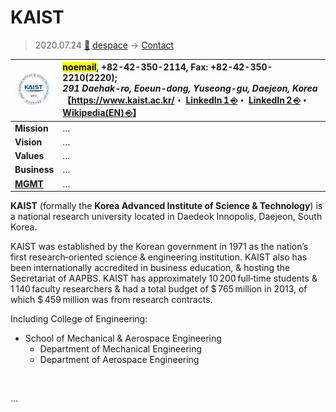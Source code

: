 # KAIST
> 2020.07.24 [🚀](../../index/index.md) [despace](../index.md) → [Contact](../contact.md)

|[![](../f/contact/k/kaist_logo1_thumb.webp)](../f/contact/k/kaist_logo1.png)|<mark>noemail</mark>, +82-42-350-2114, Fax: +82-42-350-2210(2220);<br> *291 Daehak-ro, Eoeun-dong, Yuseong-gu, Daejeon, Korea*<br> 【<https://www.kaist.ac.kr/>・ [LinkedIn 1 ⎆](https://www.linkedin.com/school/한국과학기술원-kaist-/)・ [LinkedIn 2 ⎆](https://www.linkedin.com/company/korea-advanced-institute-of-science-and-technology/)・ [Wikipedia(EN) ⎆](https://en.wikipedia.org/wiki/KAIST)】|
|:--|:--|
|**Mission**|…|
|**Vision**|…|
|**Values**|…|
|**Business**|…|
|**[MGMT](../mgmt.md)**|…|

**KAIST** (formally the **Korea Advanced Institute of Science & Technology**) is a national research university located in Daedeok Innopolis, Daejeon, South Korea.

KAIST was established by the Korean government in 1971 as the nation’s first research‑oriented science & engineering institution. KAIST also has been internationally accredited in business education, & hosting the Secretariat of AAPBS. KAIST has approximately 10 200 full‑time students & 1 140 faculty researchers & had a total budget of $ 765 million in 2013, of which $ 459 million was from research contracts.

Including College of Engineering:

   - School of Mechanical & Aerospace Engineering
      - Department of Mechanical Engineering
      - Department of Aerospace Engineering

<p style="page-break-after:always"> </p>

…

